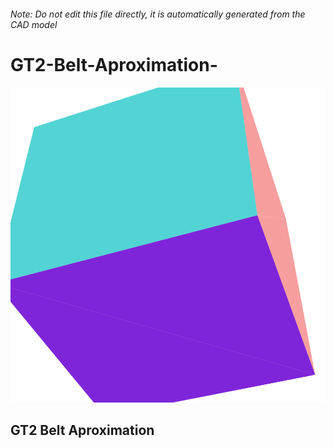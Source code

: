 ###### Note: Do not edit this file directly, it is automatically generated from the CAD model

# GT2-Belt-Aproximation-

![](/project.svg)

## GT2 Belt Aproximation 


